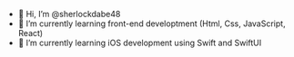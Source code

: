 - 👋 Hi, I’m @sherlockdabe48
- 🌱 I’m currently learning front-end developtment (Html, Css, JavaScript, React)
- 🌱 I’m currently learning iOS development using Swift and SwiftUI

<!---💞️ I’m looking to collaborate on ...
- 📫 How to reach me ... --->

<!---
sherlockdabe48/sherlockdabe48 is a ✨ special ✨ repository because its `README.md` (this file) appears on your GitHub profile.
You can click the Preview link to take a look at your changes.
--->
